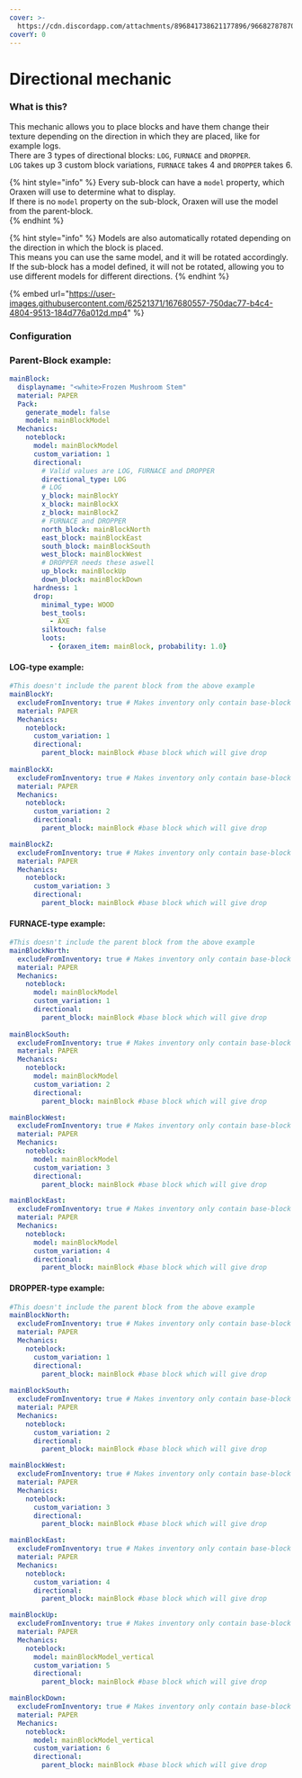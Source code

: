```yaml
---
cover: >-
  https://cdn.discordapp.com/attachments/896841738621177896/966827878706708560/unknown.png
coverY: 0
---
```


# Directional mechanic

### What is this?

This mechanic allows you to place blocks and have them change their texture depending on the direction in which they are placed, like for example logs.  
There are 3 types of directional blocks: `LOG`, `FURNACE` and `DROPPER`.  
`LOG` takes up 3 custom block variations, `FURNACE` takes 4 and `DROPPER` takes 6.  

{% hint style="info" %}
Every sub-block can have a `model` property, which Oraxen will use to determine what to display.  
If there is no `model` property on the sub-block, Oraxen will use the model from the parent-block.  
{% endhint %}

{% hint style="info" %}
Models are also automatically rotated depending on the direction in which the block is placed.  
This means you can use the same model, and it will be rotated accordingly.  
If the sub-block has a model defined, it will not be rotated, allowing you to use different models for different directions.
{% endhint %}

{% embed url="https://user-images.githubusercontent.com/62521371/167680557-750dac77-b4c4-4804-9513-184d776a012d.mp4" %}

### Configuration

### Parent-Block example:

```yaml
mainBlock:
  displayname: "<white>Frozen Mushroom Stem"
  material: PAPER
  Pack:
    generate_model: false
    model: mainBlockModel
  Mechanics:
    noteblock:
      model: mainBlockModel
      custom_variation: 1
      directional:
        # Valid values are LOG, FURNACE and DROPPER
        directional_type: LOG
        # LOG
        y_block: mainBlockY
        x_block: mainBlockX
        z_block: mainBlockZ
        # FURNACE and DROPPER
        north_block: mainBlockNorth
        east_block: mainBlockEast
        south_block: mainBlockSouth
        west_block: mainBlockWest
        # DROPPER needs these aswell
        up_block: mainBlockUp
        down_block: mainBlockDown
      hardness: 1
      drop:
        minimal_type: WOOD
        best_tools:
          - AXE
        silktouch: false
        loots:
          - {oraxen_item: mainBlock, probability: 1.0}
```

#### LOG-type example:
```yaml
#This doesn't include the parent block from the above example
mainBlockY:
  excludeFromInventory: true # Makes inventory only contain base-block
  material: PAPER
  Mechanics:
    noteblock:
      custom_variation: 1
      directional:
        parent_block: mainBlock #base block which will give drop
      
mainBlockX:
  excludeFromInventory: true # Makes inventory only contain base-block
  material: PAPER
  Mechanics:
    noteblock:
      custom_variation: 2
      directional:
        parent_block: mainBlock #base block which will give drop

mainBlockZ:
  excludeFromInventory: true # Makes inventory only contain base-block
  material: PAPER
  Mechanics:
    noteblock:
      custom_variation: 3
      directional:
        parent_block: mainBlock #base block which will give drop
```

#### FURNACE-type example:
```yaml
#This doesn't include the parent block from the above example
mainBlockNorth:
  excludeFromInventory: true # Makes inventory only contain base-block
  material: PAPER
  Mechanics:
    noteblock:
      model: mainBlockModel
      custom_variation: 1
      directional:
        parent_block: mainBlock #base block which will give drop
      
mainBlockSouth:
  excludeFromInventory: true # Makes inventory only contain base-block
  material: PAPER
  Mechanics:
    noteblock:
      model: mainBlockModel
      custom_variation: 2
      directional:
        parent_block: mainBlock #base block which will give drop

mainBlockWest:
  excludeFromInventory: true # Makes inventory only contain base-block
  material: PAPER
  Mechanics:
    noteblock:
      model: mainBlockModel
      custom_variation: 3
      directional:
        parent_block: mainBlock #base block which will give drop

mainBlockEast:
  excludeFromInventory: true # Makes inventory only contain base-block
  material: PAPER
  Mechanics:
    noteblock:
      model: mainBlockModel
      custom_variation: 4
      directional:
        parent_block: mainBlock #base block which will give drop
```

#### DROPPER-type example:
```yaml
#This doesn't include the parent block from the above example
mainBlockNorth:
  excludeFromInventory: true # Makes inventory only contain base-block
  material: PAPER
  Mechanics:
    noteblock:
      custom_variation: 1
      directional:
        parent_block: mainBlock #base block which will give drop
      
mainBlockSouth:
  excludeFromInventory: true # Makes inventory only contain base-block
  material: PAPER
  Mechanics:
    noteblock:
      custom_variation: 2
      directional:
        parent_block: mainBlock #base block which will give drop

mainBlockWest:
  excludeFromInventory: true # Makes inventory only contain base-block
  material: PAPER
  Mechanics:
    noteblock:
      custom_variation: 3
      directional:
        parent_block: mainBlock #base block which will give drop

mainBlockEast:
  excludeFromInventory: true # Makes inventory only contain base-block
  material: PAPER
  Mechanics:
    noteblock:
      custom_variation: 4
      directional:
        parent_block: mainBlock #base block which will give drop

mainBlockUp:
  excludeFromInventory: true # Makes inventory only contain base-block
  material: PAPER
  Mechanics:
    noteblock:
      model: mainBlockModel_vertical
      custom_variation: 5
      directional:
        parent_block: mainBlock #base block which will give drop

mainBlockDown:
  excludeFromInventory: true # Makes inventory only contain base-block
  material: PAPER
  Mechanics:
    noteblock:
      model: mainBlockModel_vertical
      custom_variation: 6
      directional:
        parent_block: mainBlock #base block which will give drop
```
